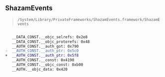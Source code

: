 ## ShazamEvents

> `/System/Library/PrivateFrameworks/ShazamEvents.framework/ShazamEvents`

```diff

   __DATA_CONST.__objc_selrefs: 0x2e8
   __DATA_CONST.__objc_protorefs: 0x48
   __AUTH_CONST.__auth_got: 0x790
-  __AUTH_CONST.__auth_ptr: 0x5c0
+  __AUTH_CONST.__auth_ptr: 0x5f8
   __AUTH_CONST.__const: 0x4190
   __AUTH_CONST.__objc_const: 0xb00
   __AUTH.__objc_data: 0x420

```
